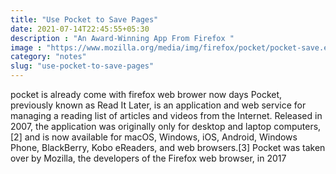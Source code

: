 ```yaml
---
title: "Use Pocket to Save Pages"
date: 2021-07-14T22:45:55+05:30
description : "An Award-Winning App From Firefox "
image : "https://www.mozilla.org/media/img/firefox/pocket/pocket-save.e1c79846a67e.png"
category: "notes"
slug: "use-pocket-to-save-pages"
---
```


pocket is already come with firefox web brower now days Pocket, previously known as Read It Later, is an application and web service for managing a reading list of articles and videos from the Internet. Released in 2007, the application was originally only for desktop and laptop computers,[2] and is now available for macOS, Windows, iOS, Android, Windows Phone, BlackBerry, Kobo eReaders, and web browsers.[3] Pocket was taken over by Mozilla, the developers of the Firefox web browser, in 2017